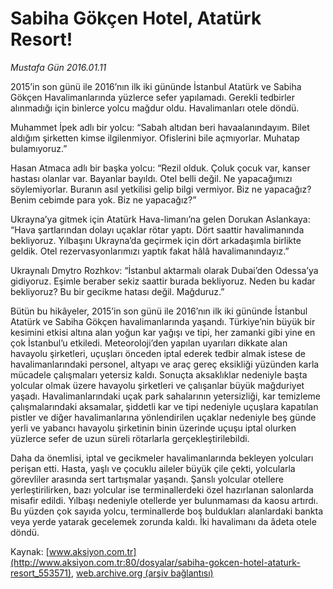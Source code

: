 # Sabiha Gökçen Hotel, Atatürk Resort!

*Mustafa Gün 2016.01.11*

<div class="pNewsDetailMainContent ctx_content" itemprop="articleBody">
 <p>
  2015’in son günü ile 2016’nın ilk iki gününde İstanbul Atatürk ve Sabiha Gökçen Havalimanlarında yüzlerce sefer yapılamadı. Gerekli tedbirler alınmadığı için binlerce yolcu mağdur oldu. Havalimanları otele döndü.
 </p>
 <p>
  Muhammet İpek adlı bir yolcu: “Sabah altıdan beri havaalanındayım. Bilet aldığım şirketten kimse ilgilenmiyor. Ofislerini bile açmıyorlar. Muhatap bulamıyoruz.”
 </p>
 <p>
  Hasan Atmaca adlı bir başka yolcu: “Rezil olduk. Çoluk çocuk var, kanser hastası olanlar var. Bayanlar bayıldı. Otel belli değil. Ne yapacağımızı söylemiyorlar. Buranın asıl yetkilisi gelip bilgi vermiyor. Biz ne yapacağız? Benim cebimde para yok. Biz ne yapacağız?”
 </p>
 <p>
  Ukrayna’ya gitmek için Atatürk Hava-limanı’na gelen Dorukan Aslankaya: “Hava şartlarından dolayı uçaklar rötar yaptı. Dört saattir havalimanında bekliyoruz. Yılbaşını Ukrayna’da geçirmek için dört arkadaşımla birlikte geldik. Otel rezervasyonlarımızı yaptık fakat hâlâ havalimanındayız.”
 </p>
 <p>
  Ukraynalı Dmytro Rozhkov: “İstanbul aktarmalı olarak Dubai’den Odessa’ya gidiyoruz. Eşimle beraber sekiz saattir burada bekliyoruz. Neden bu kadar bekliyoruz? Bu bir gecikme hatası değil. Mağduruz.”
 </p>
 <p>
  Bütün bu hikâyeler, 2015’in son günü ile 2016’nın ilk iki gününde İstanbul Atatürk ve Sabiha Gökçen havalimanlarında yaşandı. Türkiye’nin büyük bir kesimini etkisi altına alan yoğun kar yağışı ve tipi, her zamanki gibi yine en çok İstanbul’u etkiledi. Meteoroloji’den yapılan uyarıları dikkate alan havayolu şirketleri, uçuşları önceden iptal ederek tedbir almak istese de havalimanlarındaki personel, altyapı ve araç gereç eksikliği yüzünden karla mücadele çalışmaları yetersiz kaldı. Sonuçta aksaklıklar nedeniyle başta yolcular olmak üzere havayolu şirketleri ve çalışanlar büyük mağduriyet yaşadı. Havalimanlarındaki uçak park sahalarının yetersizliği, kar temizleme çalışmalarındaki aksamalar, şiddetli kar ve tipi nedeniyle uçuşlara kapatılan pistler ve diğer havalimanlarına yönlendirilen uçaklar nedeniyle beş günde yerli ve yabancı havayolu şirketinin binin üzerinde uçuşu iptal olurken yüzlerce sefer de uzun süreli rötarlarla gerçekleştirilebildi.
 </p>
 <p>
  Daha da önemlisi, iptal ve gecikmeler havalimanlarında bekleyen yolcuları perişan etti. Hasta, yaşlı ve çocuklu aileler büyük çile çekti, yolcularla görevliler arasında sert tartışmalar yaşandı. Şanslı yolcular otellere yerleştirilirken, bazı yolcular ise terminallerdeki özel hazırlanan salonlarda misafir edildi. Yılbaşı nedeniyle otellerde yer bulunmaması da kaosu artırdı. Bu yüzden çok sayıda yolcu, terminallerde boş buldukları alanlardaki bankta veya yerde yatarak gecelemek zorunda kaldı. İki havalimanı da âdeta otele döndü.
 </p>
</div>


Kaynak: [www.aksiyon.com.tr](http://www.aksiyon.com.tr:80/dosyalar/sabiha-gokcen-hotel-ataturk-resort_553571), [web.archive.org (arşiv bağlantısı)](http://web.archive.org/web/20160115225623/http://www.aksiyon.com.tr:80/dosyalar/sabiha-gokcen-hotel-ataturk-resort_553571)
